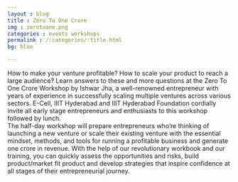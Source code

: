 ```yaml
---
layout : blog
title : Zero To One Crore
img : zerotoone.png
categories : events workshops 
permalink : /:categories/:title.html
bg: blue

---
```


 How to make your venture profitable? How to scale your product to reach a large audience? Learn answers to these and more questions at the Zero To One Crore Workshop by Ishwar Jha, a well-renowned entrepreneur with years of experience in successfully scaling multiple ventures across various sectors. E-Cell, IIIT Hyderabad and IIIT Hyderabad Foundation cordially invite all early stage entrepreneurs and enthusiasts to this workshop followed by lunch.  
The half-day workshop will prepare entrepreneurs who’re thinking of launching a new venture or scale their existing venture with the essential mindset, methods, and tools for running a profitable business and generate one crore in revenue. With the help of our revolutionary workbook and our training, you can quickly assess the opportunities and risks, build product/market fit product and develop strategies that inspire confidence at all stages of their entrepreneurial journey. 
